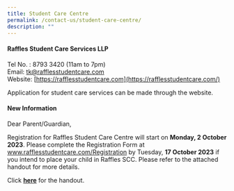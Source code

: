 ```yaml
---
title: Student Care Centre
permalink: /contact-us/student-care-centre/
description: ""
---
```

#### Raffles Student Care Services LLP

Tel No. : 8793 3420 (11am to 7pm)  <br>
Email:&nbsp;[tk@rafflesstudentcare.com](mailto:tk@rafflesstudentcare.com)<br>
Website:&nbsp;[https://rafflesstudentcare.com](https://rafflesstudentcare.com/)

Application for student care services can be made through the website.


#### New Information

Dear Parent/Guardian,

Registration for Raffles Student Care Centre will start on **Monday, 2 October 2023**. Please complete the Registration Form at www.rafflesstudentcare.com/Registration by Tuesday, **17 October 2023** if you intend to place your child in Raffles SCC. Please refer to the attached handout for more details.

Click [**here**](/files/tk%20raffles%20scc%20introductory%20letter%20to%20p1%202024.pdf) for the handout.